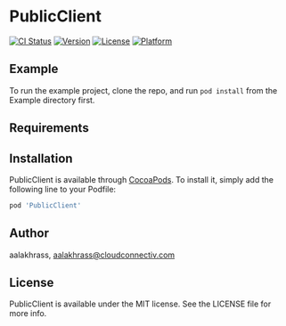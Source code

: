 # PublicClient

[![CI Status](https://img.shields.io/travis/aalakhrass/PublicClient.svg?style=flat)](https://travis-ci.org/aalakhrass/PublicClient)
[![Version](https://img.shields.io/cocoapods/v/PublicClient.svg?style=flat)](https://cocoapods.org/pods/PublicClient)
[![License](https://img.shields.io/cocoapods/l/PublicClient.svg?style=flat)](https://cocoapods.org/pods/PublicClient)
[![Platform](https://img.shields.io/cocoapods/p/PublicClient.svg?style=flat)](https://cocoapods.org/pods/PublicClient)

## Example

To run the example project, clone the repo, and run `pod install` from the Example directory first.

## Requirements

## Installation

PublicClient is available through [CocoaPods](https://cocoapods.org). To install
it, simply add the following line to your Podfile:

```ruby
pod 'PublicClient'
```

## Author

aalakhrass, aalakhrass@cloudconnectiv.com

## License

PublicClient is available under the MIT license. See the LICENSE file for more info.
